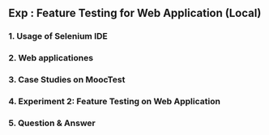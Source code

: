 ## Exp : Feature Testing for Web Application (Local)

### 1. Usage of Selenium IDE   

### 2. Web applicationes

### 3. Case Studies on MoocTest 

### 4. Experiment 2: Feature Testing on Web Application

### 5. Question & Answer


